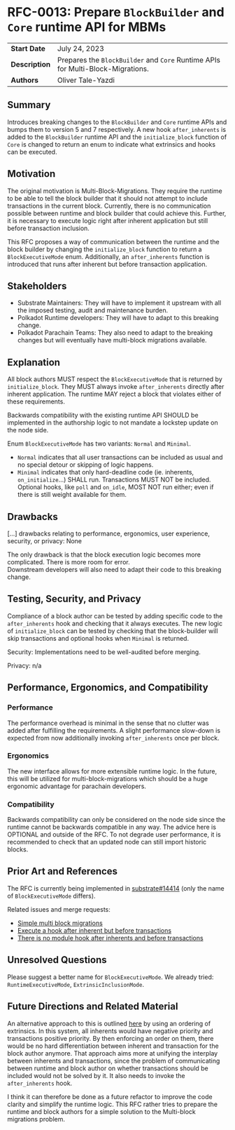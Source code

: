 # RFC-0013: Prepare `BlockBuilder` and `Core` runtime API for MBMs

|                 |                                                                                             |
| --------------- | ------------------------------------------------------------------------------------------- |
| **Start Date**  | July 24, 2023 |
| **Description** | Prepares the `BlockBuilder` and `Core` Runtime APIs for Multi-Block-Migrations. |
| **Authors**     | Oliver Tale-Yazdi |

## Summary

Introduces breaking changes to the `BlockBuilder` and `Core` runtime APIs and bumps them to version
5 and 7 respectively. A new hook `after_inherents` is added to the `BlockBuilder` runtime API and
the `initialize_block` function of `Core` is changed to return an enum to indicate what extrinsics
and hooks can be executed.

## Motivation

The original motivation is Multi-Block-Migrations. They require the runtime to be able to tell the
block builder that it should not attempt to include transactions in the current block. Currently,
there is no communication possible between runtime and block builder that could achieve this.
Further, it is necessary to execute logic right after inherent application but still before
transaction inclusion.

This RFC proposes a way of communication between the runtime and the block builder by changing the
`initialize_block` function to return a `BlockExecutiveMode` enum. Additionally, an
`after_inherents` function is introduced that runs after inherent but before transaction
application.  

## Stakeholders

- Substrate Maintainers: They will have to implement it upstream with all the imposed testing, audit
  and maintenance burden.
- Polkadot Runtime developers: They will have to adapt to this breaking change.
- Polkadot Parachain Teams: They also need to adapt to the breaking changes but will eventually have
  multi-block migrations available.

## Explanation

All block authors MUST respect the `BlockExecutiveMode` that is returned by `initialize_block`. They
MUST always invoke `after_inherents` directly after inherent application. The runtime MAY reject a
block that violates either of these requirements.  

Backwards compatibility with the existing runtime API SHOULD be implemented in the authorship logic
to not mandate a lockstep update on the node side.

Enum `BlockExecutiveMode` has two variants: `Normal` and `Minimal`.  
- `Normal` indicates that all user transactions can be included as usual and no special detour or
  skipping of logic happens.
- `Minimal` indicates that only hard-deadline code (ie. inherents, `on_initialize`...) SHALL run.
  Transactions MUST NOT be included. Optional hooks, like `poll` and `on_idle`, MOST NOT run either;
  even if there is still weight available for them.

## Drawbacks

[…] drawbacks relating to performance, ergonomics, user experience, security, or privacy: None

The only drawback is that the block execution logic becomes more complicated. There is more room for
error.  
Downstream developers will also need to adapt their code to this breaking change.

## Testing, Security, and Privacy

Compliance of a block author can be tested by adding specific code to the `after_inherents` hook and
checking that it always executes. The new logic of `initialize_block` can be tested by checking that
the block-builder will skip transactions and optional hooks when `Minimal` is returned.  

Security: Implementations need to be well-audited before merging.

Privacy: n/a

## Performance, Ergonomics, and Compatibility

### Performance

The performance overhead is minimal in the sense that no clutter was added after fulfilling the
requirements. A slight performance slow-down is expected from now additionally invoking
`after_inherents` once per block.

### Ergonomics

The new interface allows for more extensible runtime logic. In the future, this will be utilized for multi-block-migrations which should be a huge ergonomic advantage for parachain developers.

### Compatibility

Backwards compatibility can only be considered on the node side since the runtime cannot be
backwards compatible in any way. The advice here is OPTIONAL and outside of the RFC. To not degrade
user performance, it is recommended to check that an updated node can still import historic blocks.

## Prior Art and References

The RFC is currently being implemented in
[substrate#14414](https://github.com/paritytech/substrate/pull/14414) (only the name of
`BlockExecutiveMode` differs).
 
Related issues and merge requests:
- [Simple multi block migrations](https://github.com/paritytech/substrate/pull/14275)
- [Execute a hook after inherent but before
  transactions](https://github.com/paritytech/substrate/issues/9210)
- [There is no module hook after inherents and before
  transactions](https://github.com/paritytech/substrate/issues/5757)


## Unresolved Questions

Please suggest a better name for `BlockExecutiveMode`. We already tried: `RuntimeExecutiveMode`, `ExtrinsicInclusionMode`.

## Future Directions and Related Material

An alternative approach to this is outlined
[here](https://github.com/paritytech/substrate/pull/14279#discussion_r1226289311) by using an
ordering of extrinsics. In this system, all inherents would have negative priority and transactions
positive priority. By then enforcing an order on them, there would be no hard differentiation
between inherent and transaction for the block author anymore. That approach aims more at unifying
the interplay between inherents and transactions, since the problem of communicating between runtime
and block author on whether transactions should be included would not be solved by it. It also needs
to invoke the `after_inherents` hook.  

I think it can therefore be done as a future refactor to improve the code clarity and simplify the
runtime logic. This RFC rather tries to prepare the runtime and block authors for a simple solution
to the Multi-block migrations problem.
